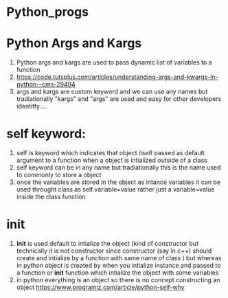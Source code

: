 # Python_progs
Python Args and Kargs
===================
1) Python args and kargs are used to pass dynamic list of variables to a function
2) https://code.tutsplus.com/articles/understanding-args-and-kwargs-in-python--cms-29494
3) args and kargs are custom keyword and we can use any names but tradiationally "kargs" and "args" are used and easy for other developers identitfy....


self keyword:
============

1) self is keyword which indicates that object itself passed as default argument to a function when  a object is intialized outside of a class
2) self keyword can be in any name  but tradiationally this is the name used to commonly to store a object 
3) once the variables are stored in the object as intance variables it can be used throught class as self.variable=value rather just a variable=value inside the class function

__init__
========
1) __init__ is used default to intialize the object (kind of constructor but technically it is not constructor since constructor (say in c++)  should create and intialize by a function with same name of class ) but whereas in python object is created by when you intialize instance and passed to a function or __init__ function which intialize the object with some variables
2) in python everything is an object so there is no concept constructing an object
https://www.programiz.com/article/python-self-why
